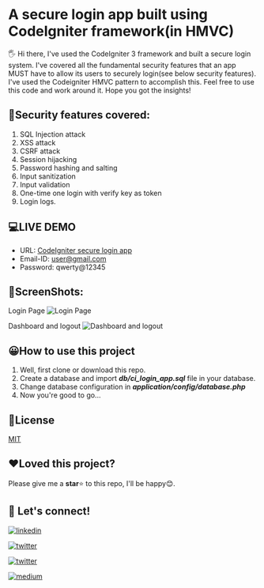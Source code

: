
  

# A secure login app built using CodeIgniter framework(in HMVC)

  

  

  

🖐 Hi there, I've used the CodeIgniter 3 framework and built a secure login system. I've covered all the fundamental security features that an app MUST have to allow its users to securely login(see below security features). I've used the Codeigniter HMVC pattern to accomplish this. Feel free to use this code and work around it. Hope you got the insights!

  ## 🔑Security features covered:
  

 1. SQL Injection attack
 2. XSS attack
 3. CSRF attack
 4. Session hijacking
 5. Password hashing and salting
 6. Input sanitization
 7. Input validation
 8. One-time one login with verify key as token
 9. Login logs.

## 💻LIVE DEMO

 - URL: [CodeIgniter secure login app](https://codeigniter-secure-login-app.herokuapp.com/) 
 - Email-ID: user@gmail.com
 - Password: qwerty@12345

## 📸ScreenShots:
Login Page
![Login Page](https://images2.imgbox.com/28/6a/xbH7dcFH_o.jpg)

Dashboard and logout
![Dashboard and logout](https://images2.imgbox.com/e7/8f/LgHNxUqI_o.jpg)

## 😀How to use this project

  

  

1. Well, first clone or download this repo.
2. Create a database and import ***db/ci_login_app.sql*** file in your database.
3. Change database configuration in ***application/config/database.php***
4. Now you're good to go...




## 📰License

  

[MIT](https://choosealicense.com/licenses/mit/)

  

  

## ❤️Loved this project?

Please give me a **star**⭐ to this repo, I'll be happy😊.

  

## 🔗 Let's connect!

  

  

  

[![linkedin](https://img.shields.io/badge/linkedin-0A66C2?style=for-the-badge&logo=linkedin&logoColor=white&style=plastic)](https://www.linkedin.com/in/hanoak/)

  

  

  

[![twitter](https://img.shields.io/badge/twitter-1DA1F2?style=for-the-badge&logo=twitter&logoColor=white&style=plastic)](https://twitter.com/_hanoak)

  

  

  

[![twitter](https://img.shields.io/badge/YouTube-red?style=for-the-badge&logo=youtube&logoColor=white&style=plastic)](https://www.youtube.com/channel/UCgqAS2Phb6DNyGD-8n7Jg-Q/?sub_confirmation=1)

  

  

  

[![medium](https://img.shields.io/badge/Medium-000?style=for-the-badge&logo=medium&logoColor=white&style=plastic)](https://medium.com/@hanoak)